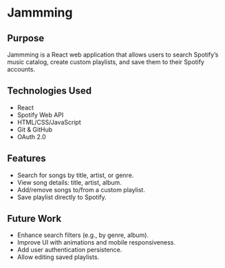 # Jammming


## Purpose
Jammming is a React web application that allows users to search Spotify’s music catalog, create custom playlists, and save them to their Spotify accounts.

## Technologies Used
- React
- Spotify Web API
- HTML/CSS/JavaScript
- Git & GitHub
- OAuth 2.0

## Features
- Search for songs by title, artist, or genre.
- View song details: title, artist, album.
- Add/remove songs to/from a custom playlist.
- Save playlist directly to Spotify.

## Future Work
- Enhance search filters (e.g., by genre, album).
- Improve UI with animations and mobile responsiveness.
- Add user authentication persistence.
- Allow editing saved playlists.

